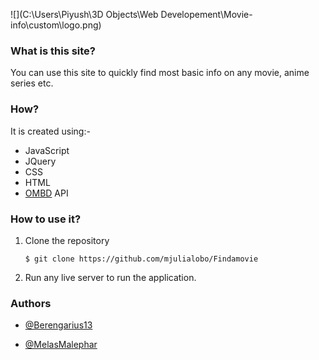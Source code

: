 ![](C:\Users\Piyush\3D Objects\Web Developement\Movie-info\custom\logo.png)

### What is this site? 

You can use this site to quickly find most basic info on any movie, anime series etc. 

### How? 

It is created using:-

* JavaScript 
* JQuery
* CSS 
* HTML
* [OMBD](https://www.omdbapi.com/) API

### How to use it? 

1. Clone the repository 

   ```
   $ git clone https://github.com/mjulialobo/Findamovie
   ```

2. Run any live server to run the application. 

### Authors

* [@Berengarius13](https://github.com/Berengarius13)

* [@MelasMalephar](https://github.com/MelasMalephar/)

  

